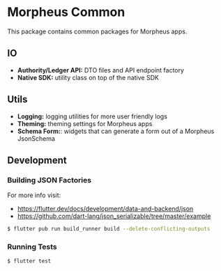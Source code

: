 # Morpheus Common

This package contains common packages for Morpheus apps.

## IO

* **Authority/Ledger API:** DTO files and API endpoint factory
* **Native SDK:** utility class on top of the native SDK

## Utils

* **Logging:** logging utilities for more user friendly logs
* **Theming:** theming settings for Morpheus apps
* **Schema Form:**: widgets that can generate a form out of a Morpheus JsonSchema

## Development

### Building JSON Factories

For more info visit:
* https://flutter.dev/docs/development/data-and-backend/json
* https://github.com/dart-lang/json_serializable/tree/master/example

```bash
$ flutter pub run build_runner build --delete-conflicting-outputs
```

### Running Tests

```bash
$ flutter test
```